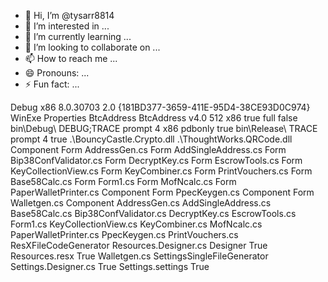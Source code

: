 - 👋 Hi, I’m @tysarr8814
- 👀 I’m interested in ...
- 🌱 I’m currently learning ...
- 💞️ I’m looking to collaborate on ...
- 📫 How to reach me ...
- 😄 Pronouns: ...
- ⚡ Fun fact: ...

<!---
tysarr8814/tysarr8814 is a ✨ special ✨ repository because its `README.md` (this file) appears on your GitHub profile.
You can click the Preview link to take a look at your changes.
--->
<?xml version="1.0" encoding="utf-8"?>
<Project ToolsVersion="4.0" DefaultTargets="Build" xmlns="http://schemas.microsoft.com/developer/msbuild/2003">
  <PropertyGroup>
    <Configuration Condition=" '$(Configuration)' == '' ">Debug</Configuration>
    <Platform Condition=" '$(Platform)' == '' ">x86</Platform>
    <ProductVersion>8.0.30703</ProductVersion>
    <SchemaVersion>2.0</SchemaVersion>
    <ProjectGuid>{181BD377-3659-411E-95D4-38CE93D0C974}</ProjectGuid>
    <OutputType>WinExe</OutputType>
    <AppDesignerFolder>Properties</AppDesignerFolder>
    <RootNamespace>BtcAddress</RootNamespace>
    <AssemblyName>BtcAddress</AssemblyName>
    <TargetFrameworkVersion>v4.0</TargetFrameworkVersion>
    <TargetFrameworkProfile>
    </TargetFrameworkProfile>
    <FileAlignment>512</FileAlignment>
    <SccProjectName>
    </SccProjectName>
    <SccLocalPath>
    </SccLocalPath>
    <SccAuxPath>
    </SccAuxPath>
    <SccProvider>
    </SccProvider>
  </PropertyGroup>
  <PropertyGroup Condition=" '$(Configuration)|$(Platform)' == 'Debug|x86' ">
    <PlatformTarget>x86</PlatformTarget>
    <DebugSymbols>true</DebugSymbols>
    <DebugType>full</DebugType>
    <Optimize>false</Optimize>
    <OutputPath>bin\Debug\</OutputPath>
    <DefineConstants>DEBUG;TRACE</DefineConstants>
    <ErrorReport>prompt</ErrorReport>
    <WarningLevel>4</WarningLevel>
  </PropertyGroup>
  <PropertyGroup Condition=" '$(Configuration)|$(Platform)' == 'Release|x86' ">
    <PlatformTarget>x86</PlatformTarget>
    <DebugType>pdbonly</DebugType>
    <Optimize>true</Optimize>
    <OutputPath>bin\Release\</OutputPath>
    <DefineConstants>TRACE</DefineConstants>
    <ErrorReport>prompt</ErrorReport>
    <WarningLevel>4</WarningLevel>
    <AllowUnsafeBlocks>true</AllowUnsafeBlocks>
  </PropertyGroup>
  <ItemGroup>
    <Reference Include="BouncyCastle.Crypto">
      <HintPath>.\BouncyCastle.Crypto.dll</HintPath>
    </Reference>
    <Reference Include="System" />
    <Reference Include="System.Core" />
    <Reference Include="System.Xml.Linq" />
    <Reference Include="System.Data.DataSetExtensions" />
    <Reference Include="System.Data" />
    <Reference Include="System.Deployment" />
    <Reference Include="System.Drawing" />
    <Reference Include="System.Windows.Forms" />
    <Reference Include="System.Xml" />
    <Reference Include="ThoughtWorks.QRCode">
      <HintPath>.\ThoughtWorks.QRCode.dll</HintPath>
    </Reference>
  </ItemGroup>
  <ItemGroup>
    <Compile Include="Barcode\Barcode128b.cs" />
    <Compile Include="Barcode\QR.cs" />
    <Compile Include="Model\Base58.cs" />
    <Compile Include="Model\Base58CheckString.cs" />
    <Compile Include="Model\Bip38Base.cs" />
    <Compile Include="Model\Bip38Confirmation.cs" />
    <Compile Include="Model\Bip38Intermediate.cs" />
    <Compile Include="Model\Bip38KeyPair.cs" />
    <Compile Include="Reports\CoinInsertDense.cs">
      <SubType>Component</SubType>
    </Compile>
    <Compile Include="CryptSharp\Helper.cs" />
    <Compile Include="CryptSharp\Pbkdf2.cs" />
    <Compile Include="Model\EncryptedKeyPair.cs" />
    <Compile Include="Model\EscrowCode.cs" />
    <Compile Include="Model\ExtraEntropy.cs" />
    <Compile Include="Forms\AddressGen.cs">
      <SubType>Form</SubType>
    </Compile>
    <Compile Include="Forms\AddressGen.Designer.cs">
      <DependentUpon>AddressGen.cs</DependentUpon>
    </Compile>
    <Compile Include="Forms\AddSingleAddress.cs">
      <SubType>Form</SubType>
    </Compile>
    <Compile Include="Forms\AddSingleAddress.Designer.cs">
      <DependentUpon>AddSingleAddress.cs</DependentUpon>
    </Compile>
    <Compile Include="Forms\Bip38ConfValidator.cs">
      <SubType>Form</SubType>
    </Compile>
    <Compile Include="Forms\Bip38ConfValidator.Designer.cs">
      <DependentUpon>Bip38ConfValidator.cs</DependentUpon>
    </Compile>
    <Compile Include="Forms\DecryptKey.cs">
      <SubType>Form</SubType>
    </Compile>
    <Compile Include="Forms\DecryptKey.Designer.cs">
      <DependentUpon>DecryptKey.cs</DependentUpon>
    </Compile>
    <Compile Include="Forms\EscrowTools.cs">
      <SubType>Form</SubType>
    </Compile>
    <Compile Include="Forms\EscrowTools.Designer.cs">
      <DependentUpon>EscrowTools.cs</DependentUpon>
    </Compile>
    <Compile Include="Forms\KeyCollectionView.cs">
      <SubType>Form</SubType>
    </Compile>
    <Compile Include="Forms\KeyCollectionView.Designer.cs">
      <DependentUpon>KeyCollectionView.cs</DependentUpon>
    </Compile>
    <Compile Include="Forms\KeyCombiner.cs">
      <SubType>Form</SubType>
    </Compile>
    <Compile Include="Forms\KeyCombiner.Designer.cs">
      <DependentUpon>KeyCombiner.cs</DependentUpon>
    </Compile>
    <Compile Include="Forms\PrintVouchers.cs">
      <SubType>Form</SubType>
    </Compile>
    <Compile Include="Forms\PrintVouchers.Designer.cs">
      <DependentUpon>PrintVouchers.cs</DependentUpon>
    </Compile>
    <Compile Include="Model\KeyCollection.cs" />
    <Compile Include="Model\KeyCollectionItem.cs" />
    <Compile Include="Model\KeyPair.cs" />
    <Compile Include="Forms\Base58Calc.cs">
      <SubType>Form</SubType>
    </Compile>
    <Compile Include="Forms\Base58Calc.Designer.cs">
      <DependentUpon>Base58Calc.cs</DependentUpon>
    </Compile>
    <Compile Include="Model\Bitcoin.cs" />
    <Compile Include="Model\Address.cs" />
    <Compile Include="Forms\Form1.cs">
      <SubType>Form</SubType>
    </Compile>
    <Compile Include="Forms\Form1.Designer.cs">
      <DependentUpon>Form1.cs</DependentUpon>
    </Compile>
    <Compile Include="Model\MiniKeyPair.cs" />
    <Compile Include="Model\MofN.cs" />
    <Compile Include="Forms\MofNcalc.cs">
      <SubType>Form</SubType>
    </Compile>
    <Compile Include="Forms\MofNcalc.Designer.cs">
      <DependentUpon>MofNcalc.cs</DependentUpon>
    </Compile>
    <Compile Include="Forms\PaperWalletPrinter.cs">
      <SubType>Form</SubType>
    </Compile>
    <Compile Include="Forms\PaperWalletPrinter.Designer.cs">
      <DependentUpon>PaperWalletPrinter.cs</DependentUpon>
    </Compile>
    <Compile Include="Model\PassphraseKeyPair.cs" />
    <Compile Include="Reports\PCPrint.cs">
      <SubType>Component</SubType>
    </Compile>
    <Compile Include="Forms\PpecKeygen.cs">
      <SubType>Form</SubType>
    </Compile>
    <Compile Include="Forms\PpecKeygen.Designer.cs">
      <DependentUpon>PpecKeygen.cs</DependentUpon>
    </Compile>
    <Compile Include="Program.cs" />
    <Compile Include="Properties\AssemblyInfo.cs" />
    <Compile Include="Model\PublicKey.cs" />
    <Compile Include="Reports\QRPrint.cs">
      <SubType>Component</SubType>
    </Compile>
    <Compile Include="CryptSharp\Salsa20Core.cs" />
    <Compile Include="CryptSharp\SCrypt.cs" />
    <Compile Include="Model\ShaPassphraseKeyPair.cs" />
    <Compile Include="Model\StringInterpreter.cs" />
    <Compile Include="Forms\Walletgen.cs">
      <SubType>Form</SubType>
    </Compile>
    <Compile Include="Forms\Walletgen.Designer.cs">
      <DependentUpon>Walletgen.cs</DependentUpon>
    </Compile>
    <Compile Include="Reports\CoinInsert.cs">
      <SubType>Component</SubType>
    </Compile>
    <EmbeddedResource Include="Forms\AddressGen.resx">
      <DependentUpon>AddressGen.cs</DependentUpon>
    </EmbeddedResource>
    <EmbeddedResource Include="Forms\AddSingleAddress.resx">
      <DependentUpon>AddSingleAddress.cs</DependentUpon>
    </EmbeddedResource>
    <EmbeddedResource Include="Forms\Base58Calc.resx">
      <DependentUpon>Base58Calc.cs</DependentUpon>
    </EmbeddedResource>
    <EmbeddedResource Include="Forms\Bip38ConfValidator.resx">
      <DependentUpon>Bip38ConfValidator.cs</DependentUpon>
    </EmbeddedResource>
    <EmbeddedResource Include="Forms\DecryptKey.resx">
      <DependentUpon>DecryptKey.cs</DependentUpon>
    </EmbeddedResource>
    <EmbeddedResource Include="Forms\EscrowTools.resx">
      <DependentUpon>EscrowTools.cs</DependentUpon>
    </EmbeddedResource>
    <EmbeddedResource Include="Forms\Form1.resx">
      <DependentUpon>Form1.cs</DependentUpon>
    </EmbeddedResource>
    <EmbeddedResource Include="Forms\KeyCollectionView.resx">
      <DependentUpon>KeyCollectionView.cs</DependentUpon>
    </EmbeddedResource>
    <EmbeddedResource Include="Forms\KeyCombiner.resx">
      <DependentUpon>KeyCombiner.cs</DependentUpon>
    </EmbeddedResource>
    <EmbeddedResource Include="Forms\MofNcalc.resx">
      <DependentUpon>MofNcalc.cs</DependentUpon>
    </EmbeddedResource>
    <EmbeddedResource Include="Forms\PaperWalletPrinter.resx">
      <DependentUpon>PaperWalletPrinter.cs</DependentUpon>
    </EmbeddedResource>
    <EmbeddedResource Include="Forms\PpecKeygen.resx">
      <DependentUpon>PpecKeygen.cs</DependentUpon>
    </EmbeddedResource>
    <EmbeddedResource Include="Forms\PrintVouchers.resx">
      <DependentUpon>PrintVouchers.cs</DependentUpon>
    </EmbeddedResource>
    <EmbeddedResource Include="Properties\Resources.resx">
      <Generator>ResXFileCodeGenerator</Generator>
      <LastGenOutput>Resources.Designer.cs</LastGenOutput>
      <SubType>Designer</SubType>
    </EmbeddedResource>
    <Compile Include="Properties\Resources.Designer.cs">
      <AutoGen>True</AutoGen>
      <DependentUpon>Resources.resx</DependentUpon>
      <DesignTime>True</DesignTime>
    </Compile>
    <EmbeddedResource Include="Forms\Walletgen.resx">
      <DependentUpon>Walletgen.cs</DependentUpon>
    </EmbeddedResource>
    <None Include="app.config" />
    <None Include="Properties\Settings.settings">
      <Generator>SettingsSingleFileGenerator</Generator>
      <LastGenOutput>Settings.Designer.cs</LastGenOutput>
    </None>
    <Compile Include="Properties\Settings.Designer.cs">
      <AutoGen>True</AutoGen>
      <DependentUpon>Settings.settings</DependentUpon>
      <DesignTimeSharedInput>True</DesignTimeSharedInput>
    </Compile>
  </ItemGroup>
  <ItemGroup>
    <Content Include="bitcoinlogo.ico" />
  </ItemGroup>
  <ItemGroup />
  <Import Project="$(MSBuildToolsPath)\Microsoft.CSharp.targets" />
  <!-- To modify your build process, add your task inside one of the targets below and uncomment it. 
       Other similar extension points exist, see Microsoft.Common.targets.
  <Target Name="BeforeBuild">
  </Target>
  <Target Name="AfterBuild">
  </Target>
  -->
</Project>
